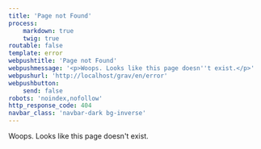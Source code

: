 ```yaml
---
title: 'Page not Found'
process:
    markdown: true
    twig: true
routable: false
template: error
webpushtitle: 'Page not Found'
webpushmessage: '<p>Woops. Looks like this page doesn''t exist.</p>'
webpushurl: 'http://localhost/grav/en/error'
webpushbutton:
    send: false
robots: 'noindex,nofollow'
http_response_code: 404
navbar_class: 'navbar-dark bg-inverse'
---
```


Woops. Looks like this page doesn't exist.
